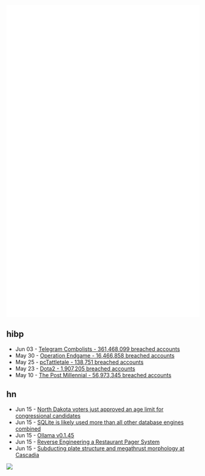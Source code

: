 ![Metrics](https://raw.githubusercontent.com/phixion/phixion/master/metrics.svg)

## hibp

<!--
for https://github.com/phixion/phixion/blob/main/.github/workflows/feeds.yml
-->
<!--START_SECTION:haveibeenpwnd-->
- Jun 03 - [Telegram Combolists - 361,468,099 breached accounts](https://haveibeenpwned.com/PwnedWebsites#Combolists%20Posted%20to%20Telegram)
- May 30 - [Operation Endgame - 16,466,858 breached accounts](https://haveibeenpwned.com/PwnedWebsites#OperationEndgame)
- May 25 - [pcTattletale - 138,751 breached accounts](https://haveibeenpwned.com/PwnedWebsites#pcTattletale)
- May 23 - [Dota2 - 1,907,205 breached accounts](https://haveibeenpwned.com/PwnedWebsites#Dota2)
- May 10 - [The Post Millennial - 56,973,345 breached accounts](https://haveibeenpwned.com/PwnedWebsites#ThePostMillennial)
<!--END_SECTION:haveibeenpwnd-->

## hn

<!--
for https://github.com/phixion/phixion/blob/main/.github/workflows/feeds.yml
-->
<!--START_SECTION:hn-->
- Jun 15 - [North Dakota voters just approved an age limit for congressional candidates](https://apnews.com/article/north-dakota-congressional-candidates-age-limit-b9ffa598e76bf1dd440b3fb8efd4c33b)
- Jun 15 - [SQLite is likely used more than all other database engines combined](https://sqlite.org/mostdeployed.html)
- Jun 15 - [Ollama v0.1.45](https://github.com/ollama/ollama/releases/tag/v0.1.45-rc1)
- Jun 15 - [Reverse Engineering a Restaurant Pager System](https://k3xec.com/td158/)
- Jun 15 - [Subducting plate structure and megathrust morphology at Cascadia](https://www.science.org/doi/10.1126/sciadv.adl3198)
<!--END_SECTION:hn-->

<!--
for https://yhype.me
-->
![](https://hit.yhype.me/github/profile?user_id=13013670)
